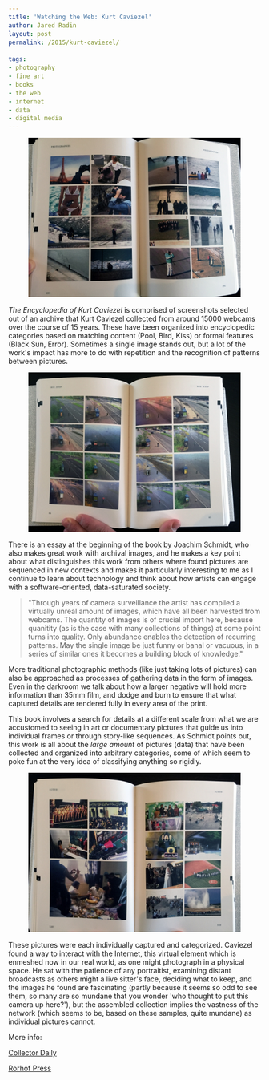 ```yaml
---
title: 'Watching the Web: Kurt Caviezel'
author: Jared Radin
layout: post
permalink: /2015/kurt-caviezel/

tags:
- photography
- fine art
- books
- the web
- internet
- data
- digital media
---
```

<figure>
<img src="/assets/2015/10/caviezel/photographer.jpg" alt="The Encyclopedia of Kurt Caviezel" />
</figure>

*The Encyclopedia of Kurt Caviezel* is comprised of screenshots selected out of an archive that Kurt Caviezel collected from around 15000 webcams over the course of 15 years. These have been organized into encyclopedic categories based on matching content (Pool, Bird, Kiss) or formal features (Black Sun, Error). Sometimes a single image stands out, but a lot of the work's impact has more to do with repetition and the recognition of patterns between pictures.

<!--more-->

<figure>
<img src="/assets/2015/10/caviezel/bus-stop.jpg" alt="The Encyclopedia of Kurt Caviezel" />
</figure>

There is an essay at the beginning of the book by Joachim Schmidt, who also makes great work with archival images, and he makes a key point about what distinguishes this work from others where found pictures are sequenced in new contexts and makes it particularly interesting to me as I continue to learn about technology and think about how artists can engage with a software-oriented, data-saturated society.

<blockquote>
"Through years of camera surveillance the artist has compiled a virtually unreal amount of images, which have all been harvested from webcams. The quantity of images is of crucial import here, because quanitity (as is the case with many collections of things) at some point turns into quality. Only abundance enables the detection of recurring patterns. May the single image be just funny or banal or vacuous, in a series of similar ones it becomes a building block of knowledge."
</blockquote>

More traditional photographic methods (like just taking lots of pictures) can also be approached as processes of gathering data in the form of images. Even in the darkroom we talk about how a larger negative will hold more information than 35mm film, and dodge and burn to ensure that what captured details are rendered fully in every area of the print.

This book involves a search for details at a different scale from what we are accustomed to seeing in art or documentary pictures that guide us into individual frames or through story-like sequences. As Schmidt points out, this work is all about the *large amount* of pictures (data) that have been collected and organized into arbitrary categories, some of which seem to poke fun at the very idea of classifying anything so rigidly.

<figure>
<img src="/assets/2015/10/caviezel/ritus.jpg" alt="The Encyclopedia of Kurt Caviezel" />
</figure>

These pictures were each individually captured and categorized. Caviezel found a way to interact with the Internet, this virtual element which is enmeshed now in our real world, as one might photograph in a physical space. He sat with the patience of any portraitist, examining distant broadcasts as others might a live sitter's face, deciding what to keep, and the images he found are fascinating (partly because it seems so odd to see them, so many are so mundane that you wonder 'who thought to put this camera up here?'), but the assembled collection implies the vastness of the network (which seems to be, based on these samples, quite mundane) as individual pictures cannot.


More info:

[Collector Daily](https://collectordaily.com/kurt-caviezel-the-encyclopedia-of-kurt-caviezel/)

[Rorhof Press](http://www.rorhof.com/books/the-encyclopedia-of-kurt-caviezel/2/)
